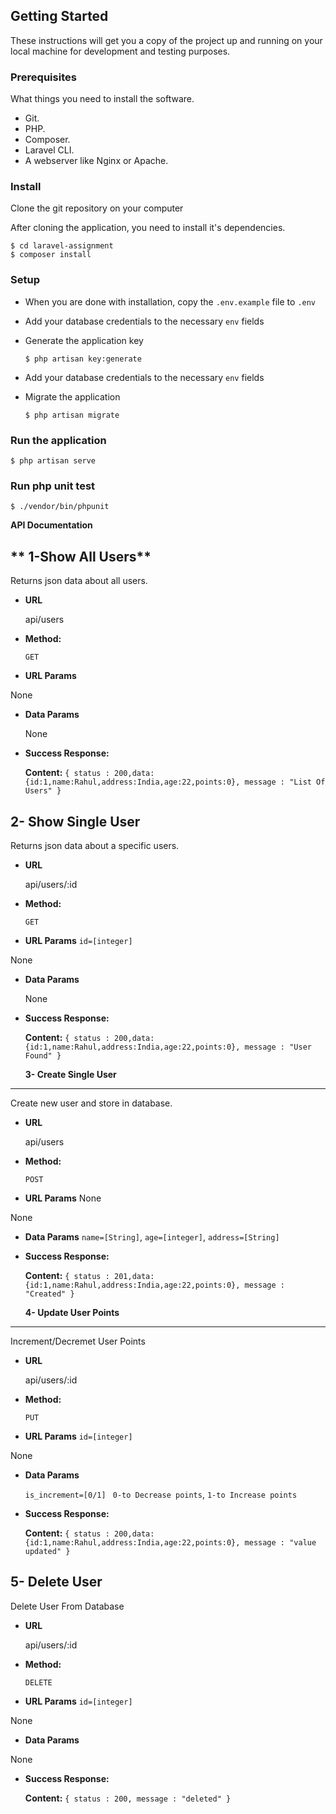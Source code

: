 
## Getting Started
These instructions will get you a copy of the project up and running on your local machine for development and testing purposes.

### Prerequisites
What things you need to install the software.

* Git.
* PHP.
* Composer.
* Laravel CLI.
* A webserver like Nginx or Apache.

### Install
Clone the git repository on your computer




After cloning the application, you need to install it's dependencies. 

```
$ cd laravel-assignment
$ composer install
```


### Setup
- When you are done with installation, copy the `.env.example` file to `.env`

- Add your database credentials to the necessary `env` fields


- Generate the application key

  ```$ php artisan key:generate```


- Add your database credentials to the necessary `env` fields

- Migrate the application

  ```$ php artisan migrate```



### Run the application

  ```$ php artisan serve```

### Run php unit test

  ```$ ./vendor/bin/phpunit```

**API Documentation**

** 1-Show All Users**
----
  Returns json data about all users.

* **URL**

  api/users

* **Method:**

  `GET`
  
*  **URL Params**

 
None
* **Data Params**

  None

* **Success Response:**

    **Content:** `{ status : 200,data:{id:1,name:Rahul,address:India,age:22,points:0}, message : "List Of Users" }`
    
    
 **2- Show Single User**
----
  Returns json data about a specific users.

* **URL**

  api/users/:id

* **Method:**

  `GET`
  
*  **URL Params**
   `id=[integer]`

 
None
* **Data Params**

  None

* **Success Response:**

    **Content:** `{ status : 200,data:{id:1,name:Rahul,address:India,age:22,points:0}, message : "User Found" }`
    
    
 

   **3- Create Single User**
----
  Create new user and store in database.

* **URL**

  api/users

* **Method:**

  `POST`
  
*  **URL Params**
    None
 
None
* **Data Params**
   `name=[String]`,
   `age=[integer]`,
   `address=[String]`



* **Success Response:**

    **Content:** `{ status : 201,data:{id:1,name:Rahul,address:India,age:22,points:0}, message : "Created" }`
    
    **4- Update User Points**
----
Increment/Decremet User Points
* **URL**

  api/users/:id

* **Method:**

  `PUT`
  
*  **URL Params**
   `id=[integer]`
 
None
* **Data Params**
  
   `is_increment=[0/1]`
  ` 0-to Decrease points`,
   `1-to Increase points`



* **Success Response:**

    **Content:** `{ status : 200,data:{id:1,name:Rahul,address:India,age:22,points:0}, message : "value updated" }`   

 **5- Delete User**
----
Delete User From Database
* **URL**

  api/users/:id

* **Method:**

  `DELETE`
  
*  **URL Params**
   `id=[integer]`
 
None
* **Data Params**
  
None  



* **Success Response:**

    **Content:** `{ status : 200, message : "deleted" }`   


